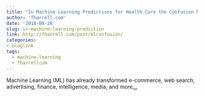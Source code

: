 ```yaml
---
title: "In Machine Learning Predictions for Health Care the Confusion Matrix is a Matrix of Confusion"
author: 'fharrell.com'
date: '2018-08-28'
slug: in-machine-learning-prediction
link: http://fharrell.com/post/mlconfusion/
categories:
- bloglink
tags:
  - machine-learning
  - fharrellcom
---
```


Machine Learning (ML) has already transformed e-commerce, web search, advertising, finance, intelligence, media, and more[... <i class="fas fa-external-link-alt"></i>](http://fharrell.com/post/mlconfusion/)

